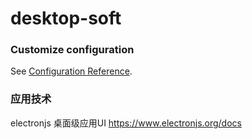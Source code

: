 # desktop-soft

### Customize configuration
See [Configuration Reference](https://cli.vuejs.org/config/).

### 应用技术
electronjs 桌面级应用UI
https://www.electronjs.org/docs

